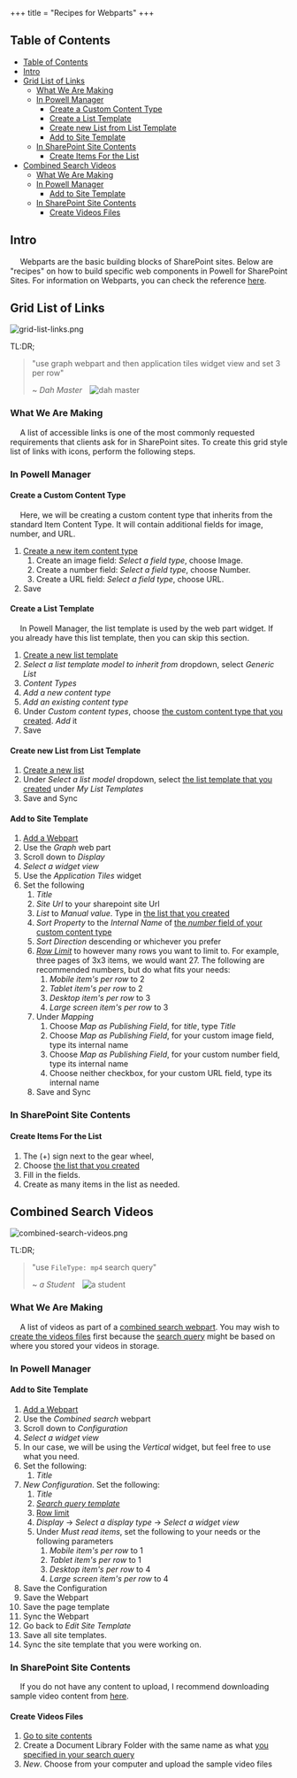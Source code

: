 +++
title = "Recipes for Webparts"
+++

## Table of Contents
- [Table of Contents](#table-of-contents)
- [Intro](#intro)
- [Grid List of Links](#grid-list-of-links)
  - [What We Are Making](#what-we-are-making)
  - [In Powell Manager](#in-powell-manager)
    - [Create a Custom Content Type](#create-a-custom-content-type)
    - [Create a List Template](#create-a-list-template)
    - [Create new List from List Template](#create-new-list-from-list-template)
    - [Add to Site Template](#add-to-site-template)
  - [In SharePoint Site Contents](#in-sharepoint-site-contents)
    - [Create Items For the List](#create-items-for-the-list)
- [Combined Search Videos](#combined-search-videos)
  - [What We Are Making](#what-we-are-making-1)
  - [In Powell Manager](#in-powell-manager-1)
    - [Add to Site Template](#add-to-site-template-1)
  - [In SharePoint Site Contents](#in-sharepoint-site-contents-1)
    - [Create Videos Files](#create-videos-files)


## Intro

&emsp; Webparts are the basic building blocks of SharePoint sites. Below are "recipes" on how to build specific web components in Powell for SharePoint Sites. For information on Webparts, you can check the reference [here](/references/webparts).

## Grid List of Links

![grid-list-links.png](https://i.postimg.cc/xC7JWZMN/grid-list-links.png)

TL:DR;
> "use graph webpart and then application tiles widget view and set 3 per row"
>
> ~ <cite>Dah Master</cite>&emsp;![dah master](https://avatars.githubusercontent.com/u/53357172?s=40&v=4)

### What We Are Making

&emsp; A list of accessible links is one of the most commonly requested requirements that clients ask for in SharePoint sites. To create this grid style list of links with icons, perform the following steps.

### In Powell Manager

#### Create a Custom Content Type

&emsp; Here, we will be creating a custom content type that inherits from the standard Item Content Type. It will contain additional fields for image, number, and URL.

1. [Create a new item content type](/actions/common/#powell-intranet-create-a-content-type-that-inherits-from-item)
   1. Create an image field: *Select a field type*, choose Image.
   2. Create a number field: *Select a field type*, choose Number.
   3. Create a URL field: *Select a field type*, choose URL.
6. Save

#### Create a List Template

&emsp; In Powell Manager, the list template is used by the web part widget. If you already have this list template, then you can skip this section.

1. [Create a new list template](/actions/common/#powell-intranet-create-a-new-list-template)
2. *Select a list template model to inherit from* dropdown, select *Generic List*
3. *Content Types*
4. *Add a new content type*
5. *Add an existing content type*
6. Under *Custom content types*, choose [the custom content type that you created](#create-a-custom-content-type). *Add* it
7. Save

#### Create new List from List Template

1. [Create a new list](/actions/common/#powell-intranet-create-a-new-list)
2. Under *Select a list model* dropdown, select [the list template that you created](#create-a-list-template) under *My List Templates*
3. Save and Sync

#### Add to Site Template

1. [Add a Webpart](/actions/common/#powell-intranet-add-a-webpart)
2. Use the *Graph* web part
3. Scroll down to *Display*
4. *Select a widget view*
5. Use the *Application Tiles* widget
6. Set the following
   1. *Title*
   2. *Site Url* to your sharepoint site Url
   3. *List* to *Manual value*. Type in [the list that you created](#create-new-list-from-list-template)
   4. *Sort Property* to the *Internal Name* of [the *number* field of your custom content type](#create-a-custom-content-type)
   5. *Sort Direction* descending or whichever you prefer
   6. [*Row Limit*](/references/webparts/#row-limit) to however many rows you want to limit to. For example, three pages of 3x3 items, we would want 27. The following are recommended numbers, but do what fits your needs:
      1. *Mobile item's per row* to 2
      2. *Tablet item's per row* to 2
      3. *Desktop item's per row* to 3
      4. *Large screen item's per row* to 3
   7. Under *Mapping*
      1. Choose *Map as Publishing Field*, for *title*, type *Title*
      2. Choose *Map as Publishing Field*, for your custom image field, type its internal name
      3. Choose *Map as Publishing Field*, for your custom number field, type its internal name
      4. Choose neither checkbox, for your custom URL field, type its internal name
   8. Save and Sync

### In SharePoint Site Contents 

#### Create Items For the List

1. The (+) sign next to the gear wheel,
2. Choose [the list that you created](#create-new-list-from-list-template)
3. Fill in the fields.
4. Create as many items in the list as needed.

## Combined Search Videos

![combined-search-videos.png](https://i.postimg.cc/WbRtkTHF/combined-search-videos.png)

TL:DR;
> "use `FileType: mp4` search query"
>
> ~ <cite>a Student</cite>&emsp;![a student](https://avatars.githubusercontent.com/u/19988117?s=40&v=4)

### What We Are Making

&emsp; A list of videos as part of a [combined search webpart](/references/webparts/#combined-search-web-part). You may wish to [create the videos files](#create-videos-files) first because the [search query](/references/webparts/#search-query) might be based on where you stored your videos in storage.

### In Powell Manager

#### Add to Site Template

1. [Add a Webpart](/actions/common/#powell-intranet-add-a-webpart)
2. Use the *Combined search* webpart
3. Scroll down to *Configuration*
4. *Select a widget view*
5. In our case, we will be using the *Vertical* widget, but feel free to use what you need.
6. Set the following:
   1. *Title*
7. *New Configuration*. Set the following:
   1. *Title*
   2. [*Search query template*](/references/webparts/#search-query)
   3. [Row limit](/content/references/webparts/#row-limit)
   4. *Display* -> *Select a display type* -> *Select a widget view*
   5. Under *Must read items*, set the following to your needs or the following parameters
      1. *Mobile item's per row* to 1
      2. *Tablet item's per row* to 1
      3. *Desktop item's per row* to 4
      4. *Large screen item's per row* to 4
8.  Save the Configuration
9.  Save the Webpart
10. Save the page template
11. Sync the Webpart
12. Go back to *Edit Site Template*
13. Save all site templates.
14. Sync the site template that you were working on.

### In SharePoint Site Contents 

&emsp; If you do not have any content to upload, I recommend downloading sample video content from [here](https://samplelib.com/sample-mp4.html).

#### Create Videos Files

1. [Go to site contents](/actions/common/#site-contents)
2. Create a Document Library Folder with the same name as what [you specified in your search query](#add-to-site-template)
3. *New*. Choose from your computer and upload the sample video files


